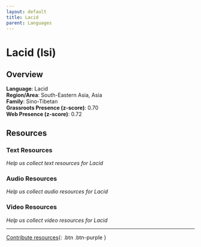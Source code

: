 ```yaml
---
layout: default
title: Lacid
parent: Languages
---
```


# Lacid (lsi)

## Overview

**Language**: Lacid  
**Region/Area**: South-Eastern Asia, Asia  
**Family**: Sino-Tibetan  
**Grassroots Presence (z-score)**: 0.70  
**Web Presence (z-score)**: 0.72  

## Resources

### Text Resources
*Help us collect text resources for Lacid*

### Audio Resources
*Help us collect audio resources for Lacid*

### Video Resources
*Help us collect video resources for Lacid*

---

[Contribute resources](https://forms.office.com/e/1SfLJx3u1r){: .btn .btn-purple }
